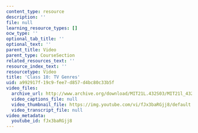 ```yaml
---
content_type: resource
description: ''
file: null
learning_resource_types: []
ocw_type: ''
optional_tab_title: ''
optional_text: ''
parent_title: Video
parent_type: CourseSection
related_resources_text: ''
resource_index_text: ''
resourcetype: Video
title: 'Class 10: TV Genres'
uid: a992917f-19c9-fee7-d857-d4bc80c33b5f
video_files:
  archive_url: http://www.archive.org/download/MIT21L.432S03/MIT21l_432F01class10_300k.mp4
  video_captions_file: null
  video_thumbnail_file: https://img.youtube.com/vi/fJx3baRGjj8/default.jpg
  video_transcript_file: null
video_metadata:
  youtube_id: fJx3baRGjj8
---
```

